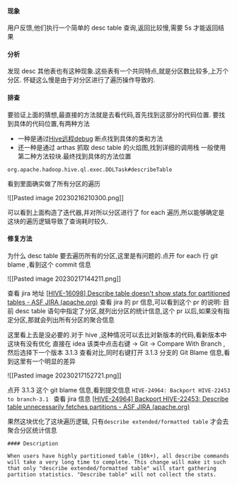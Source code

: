#### 现象
用户反馈,他们执行一个简单的 desc table 查询,返回比较慢,需要 5s 才能返回结果


#### 分析

发现 desc 其他表也有这种现象.这些表有一个共同特点,就是分区数比较多,上万个分区.
怀疑这么慢是由于对分区进行了遍历操作导致的.

#### 排查

要验证上面的猜想,最直接的方法就是去看代码,首先找到这部分的代码位置.
要找到具体的代码位置,有两种方法
- 一种是通过[Hive远程debug](https://blog.csdn.net/qq_39002724/article/details/114644803) 断点找到具体的类和方法
- 还一种是通过 arthas 抓取 desc table 的火焰图,找到详细的调用栈
一般使用第二种方法较块.最终找到具体的方法位置

`org.apache.hadoop.hive.ql.exec.DDLTask#describeTable`

看到里面确实做了所有分区的遍历

![[Pasted image 20230216210300.png]]

可以看到上面构造了迭代器,并对所以分区进行了 for each 遍历,所以能够确定是这块的遍历逻辑导致了查询耗时较久.


#### 修复方法

为什么 desc table 要去遍历所有的分区,这里是有问题的.点开 for each 行 git blame ,看到这个 commit 信息

![[Pasted image 20230217144211.png]]

查看 jira 地址 [[HIVE-16098] Describe table doesn't show stats for partitioned tables - ASF JIRA (apache.org)](https://issues.apache.org/jira/browse/HIVE-16098)
查看 jira 的 pr 信息,可以看到这个 pr 的说明:
目前 desc table 语句中指定了分区,就列出分区的统计信息,这个 pr 以后,如果没有指定分区,那就会列出所有分区的聚合信息

这里看上去是没必要的.对于 hive ,这种情况可以去比对新版本的代码,看新版本中这块有没有优化
直接在 idea 该类中点击右键 -> Git -> Compare With Branch ,然后选择下一个版本 3.1.3 
查看对比,同时右键打开 3.1.3 分支的 Git Blame 信息,看到这里有一个明显的差异

![[Pasted image 20230217152721.png]]

点开 3.1.3 这个 git blame 信息,看到提交信息 `HIVE-24964: Backport HIVE-22453 to branch-3.1 `
查看 jira 信息 [[HIVE-24964] Backport HIVE-22453: Describe table unnecessarily fetches partitions - ASF JIRA (apache.org)](https://issues.apache.org/jira/browse/HIVE-24964)

果然这块优化了这块遍历逻辑, 只有`describe extended/formatted table`  才会去聚合分区统计信息

```
#### Description

When users have highly partitioned table (10k+), all describe commands will take a very long time to complete. This change will make it such that only "describe extended/formatted table" will start gathering partition statistics. "Describe table" will not collect the stats.
```






